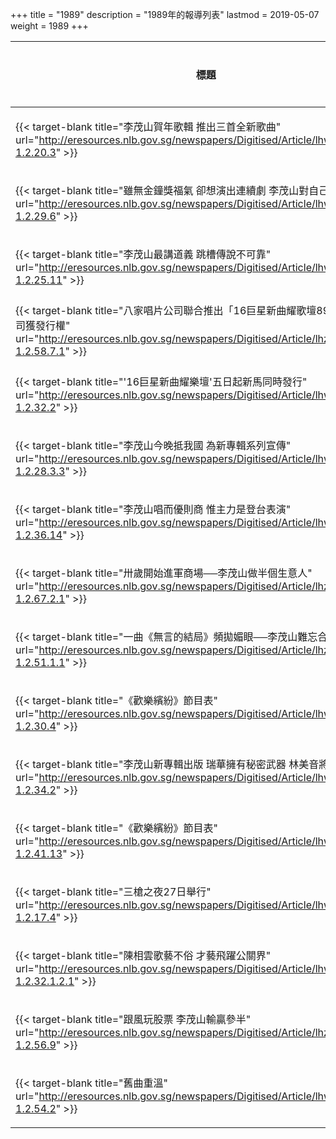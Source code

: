 +++
title = "1989"
description = "1989年的報導列表"
lastmod = 2019-05-07
weight = 1989
+++

<style>
table th:nth-of-type(2) {
	width: 200px;
}
table th:nth-of-type(3), th:nth-of-type(4) {
	width: 150px;
}
</style>

標題  | 報導媒體  | 日期 | 地區
--------------|-------|------|------ 
{{< target-blank title="李茂山賀年歌輯 推出三首全新歌曲" url="http://eresources.nlb.gov.sg/newspapers/Digitised/Article/lhwb19890108-1.2.20.3" >}} | 聯合晚報 | 1989年01月08日 |  新加坡
{{< target-blank title="雖無金鐘獎福氣 卻想演出連續劇 李茂山對自己充滿信心" url="http://eresources.nlb.gov.sg/newspapers/Digitised/Article/lhwb19890308-1.2.29.6" >}}  | 聯合晚報  | 1989年03月08日 |  新加坡
{{< target-blank title="李茂山最講道義 跳槽傳說不可靠" url="http://eresources.nlb.gov.sg/newspapers/Digitised/Article/lhwb19890420-1.2.25.11" >}}  | 聯合晚報  | 1989年04月20日 |  新加坡
{{< target-blank title="八家唱片公司聯合推出「16巨星新曲耀歌壇89」 風格唱片公司獲發行權" url="http://eresources.nlb.gov.sg/newspapers/Digitised/Article/lhzb19890420-1.2.58.7.1" >}}  | 聯合早報  | 1989年04月20日 |  新加坡
{{< target-blank title="'16巨星新曲耀樂壇'五日起新馬同時發行" url="http://eresources.nlb.gov.sg/newspapers/Digitised/Article/lhwb19890502-1.2.32.2" >}}  | 聯合晚報  | 1989年05月02日 |  新加坡
{{< target-blank title="李茂山今晚抵我國 為新專輯系列宣傳" url="http://eresources.nlb.gov.sg/newspapers/Digitised/Article/lhwb19890509-1.2.28.3.3" >}} | 聯合晚報 | 1989年05月09日 |  新加坡
{{< target-blank title="李茂山唱而優則商 惟主力是登台表演" url="http://eresources.nlb.gov.sg/newspapers/Digitised/Article/lhwb19890511-1.2.36.14" >}} | 聯合晚報 | 1989年05月11日 |  新加坡
{{< target-blank title="卅歲開始進軍商場──李茂山做半個生意人" url="http://eresources.nlb.gov.sg/newspapers/Digitised/Article/lhzb19890513-1.2.67.2.1" >}} | 聯合早報 | 1989年05月13日 |  新加坡
{{< target-blank title="一曲《無言的結局》頻拋媚眼──李茂山難忘合唱經驗" url="http://eresources.nlb.gov.sg/newspapers/Digitised/Article/lhzb19890515-1.2.51.1.1" >}} | 聯合早報 | 1989年05月15日 |  新加坡
{{< target-blank title="《歡樂繽紛》節目表" url="http://eresources.nlb.gov.sg/newspapers/Digitised/Article/lhwb19890516-1.2.30.4" >}} | 聯合晚報 | 1989年05月16日 |  新加坡
{{< target-blank title="李茂山新專輯出版 瑞華擁有秘密武器 林美音將全面出擊" url="http://eresources.nlb.gov.sg/newspapers/Digitised/Article/lhwb19890517-1.2.34.2" >}} | 聯合晚報 | 1989年05月17日 |  新加坡
{{< target-blank title="《歡樂繽紛》節目表" url="http://eresources.nlb.gov.sg/newspapers/Digitised/Article/lhwb19890518-1.2.41.13" >}} | 聯合晚報 | 1989年05月18日 |  新加坡
{{< target-blank title="三槍之夜27日舉行" url="http://eresources.nlb.gov.sg/newspapers/Digitised/Article/lhwb19890524-1.2.17.4" >}} | 聯合晚報 | 1989年05月24日 |  新加坡
{{< target-blank title="陳相雲歌藝不俗 才藝飛躍公關界" url="http://eresources.nlb.gov.sg/newspapers/Digitised/Article/lhwb19890814-1.2.32.1.2.1" >}} | 聯合晚報 | 1989年08月14日 |  新加坡
{{< target-blank title="跟風玩股票 李茂山輸贏參半" url="http://eresources.nlb.gov.sg/newspapers/Digitised/Article/lhzb19891022-1.2.56.9" >}} | 聯合早報 | 1989年10月22日 |  新加坡
{{< target-blank title="舊曲重溫" url="http://eresources.nlb.gov.sg/newspapers/Digitised/Article/lhwb19891229-1.2.54.2" >}} | 聯合晚報 | 1989年12月29日 |  新加坡